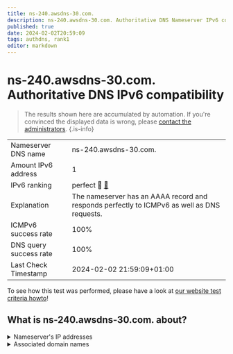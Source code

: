 ```yaml
---
title: ns-240.awsdns-30.com.
description: ns-240.awsdns-30.com. Authoritative DNS Nameserver IPv6 compatibility
published: true
date: 2024-02-02T20:59:09
tags: authdns, rank1
editor: markdown
---
```


# ns-240.awsdns-30.com. Authoritative DNS IPv6 compatibility

> The results shown here are accumulated by automation. If you're convinced the displayed data is wrong, please [contact the administrators](/howto/chat). 
{.is-info}




|   |   |
| - | - |
| Nameserver DNS name | ns-240.awsdns-30.com.
| Amount IPv6 address | 1
| IPv6 ranking | perfect :1st_place_medal: [🔗](/howto/ranking) |
| Explanation | The nameserver has an AAAA record and responds perfectly to ICMPv6 as well as DNS requests. |
| ICMPv6 success rate | 100%|
| DNS query success rate | 100% |
| Last Check Timestamp | 2024-02-02 21:59:09+01:00 |

To see how this test was performed, please have a look at [our website test criteria howto](/howto/testcriteria/authdns)!


## What is ns-240.awsdns-30.com. about?




<details>
<summary>Nameserver's IP addresses</summary>

2600:9000:5300:f000::1

</details>



<details>
<summary>Associated domain names</summary>

www.doopedia.co.kr

</details>
